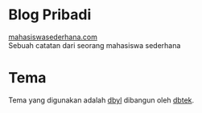 # Blog Pribadi
[mahasiswasederhana.com](http://mahasiswasederhana.com)<br>
Sebuah catatan dari seorang mahasiswa sederhana

# Tema
Tema yang digunakan adalah [dbyl](https://github.com/dbtek/dbyll) dibangun oleh [dbtek](https://github.com/dbtek).
